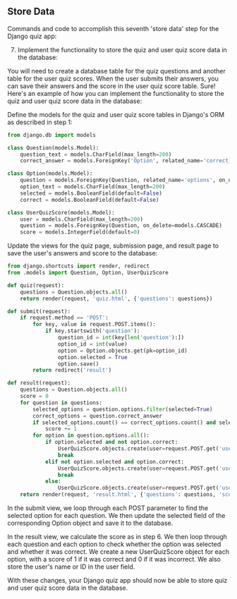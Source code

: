 ## Store Data 

Commands and code to accomplish this seventh 'store data' step for the Django quiz app:

7. Implement the functionality to store the quiz and user quiz score data in the database:

You will need to create a database table for the quiz questions and another table for the user quiz scores. When the user submits their answers, you can save their answers and the score in the user quiz score table.
Sure! Here's an example of how you can implement the functionality to store the quiz and user quiz score data in the database:

Define the models for the quiz and user quiz score tables in Django's ORM as described in step 1:

```python
from django.db import models

class Question(models.Model):
    question_text = models.CharField(max_length=200)
    correct_answer = models.ForeignKey('Option', related_name='correct_for', on_delete=models.CASCADE)

class Option(models.Model):
    question = models.ForeignKey(Question, related_name='options', on_delete=models.CASCADE)
    option_text = models.CharField(max_length=200)
    selected = models.BooleanField(default=False)
    correct = models.BooleanField(default=False)

class UserQuizScore(models.Model):
    user = models.CharField(max_length=200)
    question = models.ForeignKey(Question, on_delete=models.CASCADE)
    score = models.IntegerField(default=0)
```

Update the views for the quiz page, submission page, and result page to save the user's answers and score to the database:

```python
from django.shortcuts import render, redirect
from .models import Question, Option, UserQuizScore

def quiz(request):
    questions = Question.objects.all()
    return render(request, 'quiz.html', {'questions': questions})

def submit(request):
    if request.method == 'POST':
        for key, value in request.POST.items():
            if key.startswith('question'):
                question_id = int(key[len('question'):])
                option_id = int(value)
                option = Option.objects.get(pk=option_id)
                option.selected = True
                option.save()
        return redirect('result')

def result(request):
    questions = Question.objects.all()
    score = 0
    for question in questions:
        selected_options = question.options.filter(selected=True)
        correct_options = question.correct_answer
        if selected_options.count() == correct_options.count() and selected_options.filter(correct=True).count() == correct_options.count():
            score += 1
        for option in question.options.all():
            if option.selected and not option.correct:
                UserQuizScore.objects.create(user=request.POST.get('user'), question=question, score=0)
                break
            elif not option.selected and option.correct:
                UserQuizScore.objects.create(user=request.POST.get('user'), question=question, score=0)
                break
            else:
                UserQuizScore.objects.create(user=request.POST.get('user'), question=question, score=1)
    return render(request, 'result.html', {'questions': questions, 'score': score})
```

In the submit view, we loop through each POST parameter to find the selected option for each question. We then update the selected field of the corresponding Option object and save it to the database.

In the result view, we calculate the score as in step 6. We then loop through each question and each option to check whether the option was selected and whether it was correct. We create a new UserQuizScore object for each option, with a score of 1 if it was correct and 0 if it was incorrect. We also store the user's name or ID in the user field.

With these changes, your Django quiz app should now be able to store quiz and user quiz score data in the database.
